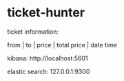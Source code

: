 # ticket-hunter


ticket information:

from | to | price | total price | date time



 kibana: http://localhost:5601
 
 elastic search: 127.0.0.1:9300